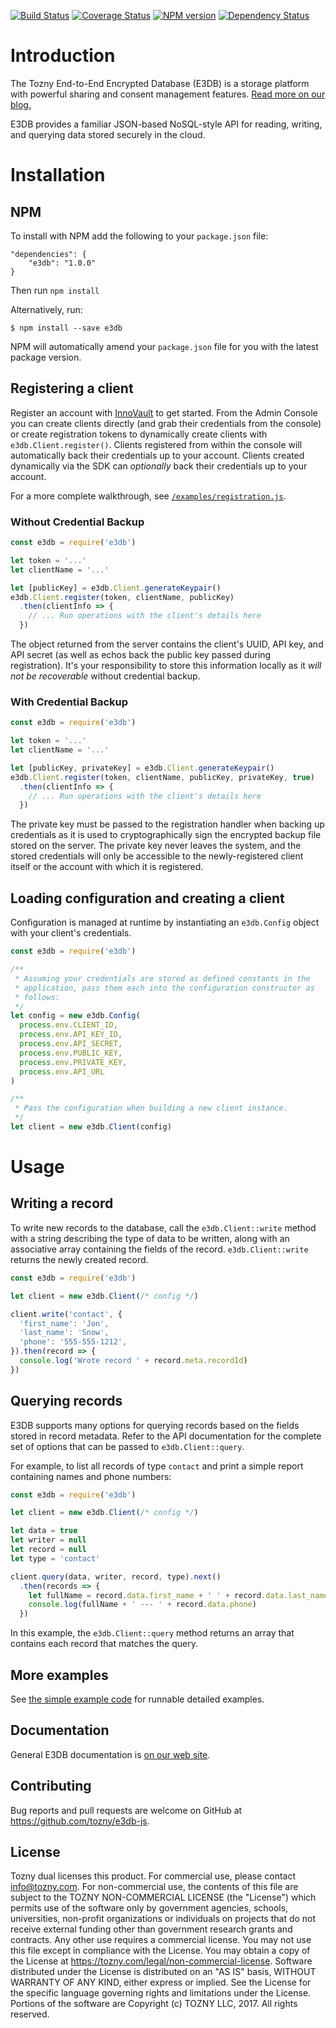 [![Build Status][travis-image]][travis-url] [![Coverage Status][coveralls-image]][coveralls-url] [![NPM version][npm-image]][npm-url] [![Dependency Status][daviddm-image]][daviddm-url]

# Introduction

The Tozny End-to-End Encrypted Database (E3DB) is a storage platform with powerful sharing and consent management features.
[Read more on our blog.](https://tozny.com/blog/announcing-project-e3db-the-end-to-end-encrypted-database/)

E3DB provides a familiar JSON-based NoSQL-style API for reading, writing, and querying data stored securely in the cloud.

# Installation

## NPM

To install with NPM add the following to your `package.json` file:

```
"dependencies": {
    "e3db": "1.0.0"
}
```

Then run `npm install`

Alternatively, run:

```
$ npm install --save e3db
```

NPM will automatically amend your `package.json` file for you with the latest package version.

## Registering a client

Register an account with [InnoVault](https://inoovault.io) to get started. From the Admin Console you can create clients directly (and grab their credentials from the console) or create registration tokens to dynamically create clients with `e3db.Client.register()`. Clients registered from within the console will automatically back their credentials up to your account. Clients created dynamically via the SDK can _optionally_ back their credentials up to your account.

For a more complete walkthrough, see [`/examples/registration.js`](https://github.com/tozny/e3db-js/blob/master/examples/registration.js).

### Without Credential Backup

```js
const e3db = require('e3db')

let token = '...'
let clientName = '...'

let [publicKey] = e3db.Client.generateKeypair()
e3db.Client.register(token, clientName, publicKey)
  .then(clientInfo => {
    // ... Run operations with the client's details here
  })
```

The object returned from the server contains the client's UUID, API key, and API secret (as well as echos back the public key passed during registration). It's your responsibility to store this information locally as it _will not be recoverable_ without credential backup.

### With Credential Backup

```js
const e3db = require('e3db')

let token = '...'
let clientName = '...'

let [publicKey, privateKey] = e3db.Client.generateKeypair()
e3db.Client.register(token, clientName, publicKey, privateKey, true)
  .then(clientInfo => {
    // ... Run operations with the client's details here
  })
```

The private key must be passed to the registration handler when backing up credentials as it is used to cryptographically sign the encrypted backup file stored on the server. The private key never leaves the system, and the stored credentials will only be accessible to the newly-registered client itself or the account with which it is registered.

## Loading configuration and creating a client

Configuration is managed at runtime by instantiating an `e3db.Config` object with your client's credentials.

```js
const e3db = require('e3db')

/**
 * Assuming your credentials are stored as defined constants in the
 * application, pass them each into the configuration constructor as
 * follows:
 */
let config = new e3db.Config(
  process.env.CLIENT_ID,
  process.env.API_KEY_ID,
  process.env.API_SECRET,
  process.env.PUBLIC_KEY,
  process.env.PRIVATE_KEY,
  process.env.API_URL
)

/**
 * Pass the configuration when building a new client instance.
 */
let client = new e3db.Client(config)
```

# Usage

## Writing a record

To write new records to the database, call the `e3db.Client::write` method with a string describing the type of data to be written, along with an associative array containing the fields of the record. `e3db.Client::write` returns the newly created record.

```js
const e3db = require('e3db')

let client = new e3db.Client(/* config */)

client.write('contact', {
  'first_name': 'Jon',
  'last_name': 'Snow',
  'phone': '555-555-1212',
}).then(record => {
  console.log('Wrote record ' + record.meta.recordId)
})
```

## Querying records

E3DB supports many options for querying records based on the fields stored in record metadata. Refer to the API documentation for the complete set of options that can be passed to `e3db.Client::query`.

For example, to list all records of type `contact` and print a simple report containing names and phone numbers:

```js
const e3db = require('e3db')

let client = new e3db.Client(/* config */)

let data = true
let writer = null
let record = null
let type = 'contact'

client.query(data, writer, record, type).next()
  .then(records => {
    let fullName = record.data.first_name + ' ' + record.data.last_name
    console.log(fullName + ' --- ' + record.data.phone)
  })
```

In this example, the `e3db.Client::query` method returns an array that contains each record that matches the query.

## More examples

See [the simple example code](https://github.com/tozny/e3db-js/blob/master/examples/simple.js) for runnable detailed examples.

## Documentation

General E3DB documentation is [on our web site](https://tozny.com/documentation/e3db/).

## Contributing

Bug reports and pull requests are welcome on GitHub at https://github.com/tozny/e3db-js.

## License

Tozny dual licenses this product. For commercial use, please contact [info@tozny.com](mailto:info@tozny.com). For non-commercial use, the contents of this file are subject to the TOZNY NON-COMMERCIAL LICENSE (the "License") which permits use of the software only by government agencies, schools, universities, non-profit organizations or individuals on projects that do not receive external funding other than government research grants and contracts.  Any other use requires a commercial license. You may not use this file except in compliance with the License. You may obtain a copy of the License at https://tozny.com/legal/non-commercial-license. Software distributed under the License is distributed on an "AS IS" basis, WITHOUT WARRANTY OF ANY KIND, either express or implied. See the License for the specific language governing rights and limitations under the License. Portions of the software are Copyright (c) TOZNY LLC, 2017. All rights reserved.

[npm-image]: https://badge.fury.io/js/e3db.svg
[npm-url]: https://npmjs.org/package/e3db
[travis-image]: https://travis-ci.org/tozny/e3db-js.svg?branch=master
[travis-url]: https://travis-ci.org/tozny/e3db-js
[coveralls-image]: https://coveralls.io/repos/github/tozny/e3db-js/badge.svg?branch=master
[coveralls-url]: https://coveralls.io/github/tozny/e3db-js
[daviddm-image]: https://david-dm.org/tozny/e3db-js.svg?theme=shields.io
[daviddm-url]: https://david-dm.org/tozny/e3db-js
